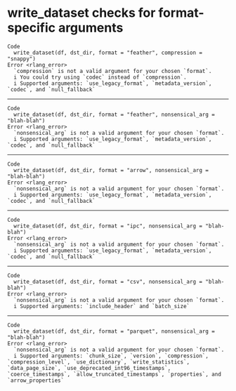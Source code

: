 # write_dataset checks for format-specific arguments

    Code
      write_dataset(df, dst_dir, format = "feather", compression = "snappy")
    Error <rlang_error>
      `compression` is not a valid argument for your chosen `format`.
      i You could try using `codec` instead of `compression`.
      i Supported arguments: `use_legacy_format`, `metadata_version`, `codec`, and `null_fallback`

---

    Code
      write_dataset(df, dst_dir, format = "feather", nonsensical_arg = "blah-blah")
    Error <rlang_error>
      `nonsensical_arg` is not a valid argument for your chosen `format`.
      i Supported arguments: `use_legacy_format`, `metadata_version`, `codec`, and `null_fallback`

---

    Code
      write_dataset(df, dst_dir, format = "arrow", nonsensical_arg = "blah-blah")
    Error <rlang_error>
      `nonsensical_arg` is not a valid argument for your chosen `format`.
      i Supported arguments: `use_legacy_format`, `metadata_version`, `codec`, and `null_fallback`

---

    Code
      write_dataset(df, dst_dir, format = "ipc", nonsensical_arg = "blah-blah")
    Error <rlang_error>
      `nonsensical_arg` is not a valid argument for your chosen `format`.
      i Supported arguments: `use_legacy_format`, `metadata_version`, `codec`, and `null_fallback`

---

    Code
      write_dataset(df, dst_dir, format = "csv", nonsensical_arg = "blah-blah")
    Error <rlang_error>
      `nonsensical_arg` is not a valid argument for your chosen `format`.
      i Supported arguments: `include_header` and `batch_size`

---

    Code
      write_dataset(df, dst_dir, format = "parquet", nonsensical_arg = "blah-blah")
    Error <rlang_error>
      `nonsensical_arg` is not a valid argument for your chosen `format`.
      i Supported arguments: `chunk_size`, `version`, `compression`, `compression_level`, `use_dictionary`, `write_statistics`, `data_page_size`, `use_deprecated_int96_timestamps`, `coerce_timestamps`, `allow_truncated_timestamps`, `properties`, and `arrow_properties`

